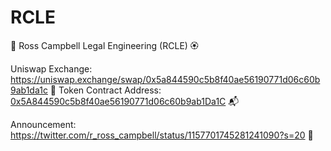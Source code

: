 # RCLE
🎩 Ross Campbell Legal Engineering (RCLE) 🏵️

Uniswap Exchange: https://uniswap.exchange/swap/0x5a844590c5b8f40ae56190771d06c60b9ab1da1c 🦄
Token Contract Address: [0x5A844590c5b8f40ae56190771d06c60b9ab1Da1C](0x5A844590c5b8f40ae56190771d06c60b9ab1Da1C) 📬

Announcement: https://twitter.com/r_ross_campbell/status/1157701745281241090?s=20 📢
